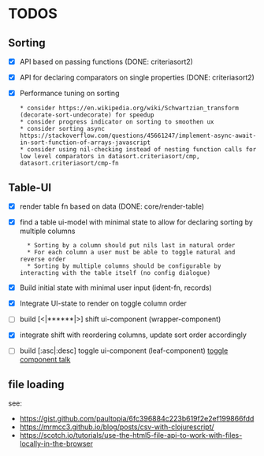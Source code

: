 # TODOS


## Sorting

* [x] API based on passing functions (DONE: criteriasort2)
* [x] API for declaring comparators on single properties (DONE: criteriasort2)
* [x] Performance tuning on sorting 
      
      * consider https://en.wikipedia.org/wiki/Schwartzian_transform (decorate-sort-undecorate) for speedup
      * consider progress indicator on sorting to smoothen ux
      * consider sorting async https://stackoverflow.com/questions/45661247/implement-async-await-in-sort-function-of-arrays-javascript
      * consider using nil-checking instead of nesting function calls for low level comparators in datasort.criteriasort/cmp, datasort.criteriasort/cmp-fn

## Table-UI

* [x] render table fn based on data (DONE: core/render-table)
* [x] find a table ui-model with minimal state to allow for declaring sorting by multiple columns

        * Sorting by a column should put nils last in natural order
        * For each column a user must be able to toggle natural and reverse order
        * Sorting by multiple columns should be configurable by interacting with the table itself (no config dialogue)
* [x] Build initial state with minimal user input (ident-fn, records)
* [x] Integrate UI-state to render on toggle column order            
* [ ] build [<|******|>] shift ui-component  (wrapper-component)
* [x] integrate shift with reordering columns, update sort order accordingly
* [ ] build [:asc|:desc] toggle ui-component (leaf-component) [toggle component talk](https://youtu.be/b_uum_iYShE?t=486)           


## file loading

see:
* https://gist.github.com/paultopia/6fc396884c223b619f2e2ef199866fdd
* https://mrmcc3.github.io/blog/posts/csv-with-clojurescript/
* https://scotch.io/tutorials/use-the-html5-file-api-to-work-with-files-locally-in-the-browser

  
